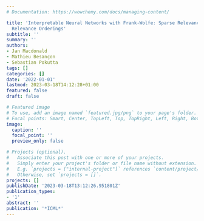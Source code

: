 ```yaml
---
# Documentation: https://wowchemy.com/docs/managing-content/

title: 'Interpretable Neural Networks with Frank-Wolfe: Sparse Relevance Maps and
  Relevance Orderings'
subtitle: ''
summary: ''
authors:
- Jan Macdonald
- Mathieu Besançon
- Sebastian Pokutta
tags: []
categories: []
date: '2022-01-01'
lastmod: 2023-03-18T14:12:28+01:00
featured: false
draft: false

# Featured image
# To use, add an image named `featured.jpg/png` to your page's folder.
# Focal points: Smart, Center, TopLeft, Top, TopRight, Left, Right, BottomLeft, Bottom, BottomRight.
image:
  caption: ''
  focal_point: ''
  preview_only: false

# Projects (optional).
#   Associate this post with one or more of your projects.
#   Simply enter your project's folder or file name without extension.
#   E.g. `projects = ["internal-project"]` references `content/project/deep-learning/index.md`.
#   Otherwise, set `projects = []`.
projects: []
publishDate: '2023-03-18T13:12:26.951801Z'
publication_types:
- '1'
abstract: ''
publication: '*ICML*'
---
```

